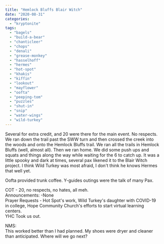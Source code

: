 ```yaml
---
title: "Hemlock Bluffs Blair Witch"
date: "2020-08-31"
categories: 
  - "kryptonite"
tags: 
  - "bagels"
  - "build-a-bear"
  - "chanticleer"
  - "chops"
  - "denali"
  - "grease-monkey"
  - "hasselhoff"
  - "hermes"
  - "hot-spot"
  - "khakis"
  - "kiffin"
  - "lookout"
  - "mayflower"
  - "oofta"
  - "peeping-tom"
  - "puzzles"
  - "shut-in"
  - "snip"
  - "water-wings"
  - "wild-turkey"
---
```


Several for extra credit, and 20 were there for the main event. No respects. We ran down the trail past the SWW turn and then crossed the creek into the woods and onto the Hemlock Bluffs trail. We ran all the trails in Hemlock Bluffs (well, almost all). Then we ran home. We did some push ups and squats and things along the way while waiting for the 6 to catch up. It was a little spooky and dark at times, several pax likened it to the Blair Witch project. I think Wild Turkey was most afraid, I don't think he knows Hermes that well yet.  
  
Oofta provided trunk coffee. Y-guides outings were the talk of many Pax.  
  
COT - 20, no respects, no hates, all meh.  
Announcements: -None  
Prayer Requests - Hot Spot's work, Wild Turkey's daughter with COVID-19 in college, Hope Community Church's efforts to start virtual learning centers.  
YHC Took us out.  
  
NMS:  
This worked better than I had planned. My shoes were dryer and cleaner than anticipated. Where will we go next?
